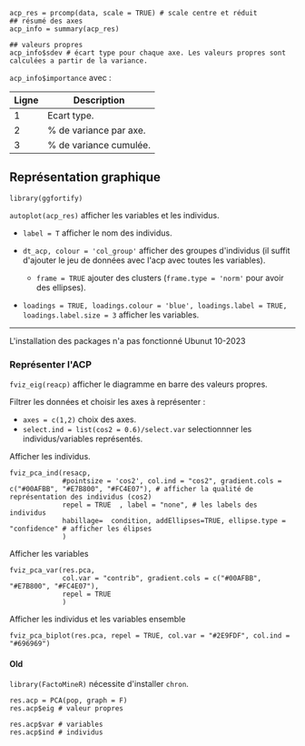 ```
acp_res = prcomp(data, scale = TRUE) # scale centre et réduit
## résumé des axes
acp_info = summary(acp_res)

## valeurs propres
acp_info$sdev # écart type pour chaque axe. Les valeurs propres sont calculées a partir de la variance.
```

`acp_info$importance` avec :

Ligne    | Description
---------|----
1        | Ecart type.
2        | % de variance par axe.
3        | % de variance cumulée.

## Représentation graphique

`library(ggfortify)`

`autoplot(acp_res)` afficher les variables et les individus.

* `label = T` afficher le nom des individus.
* `dt_acp, colour = 'col_group'` afficher des groupes d'individus (il suffit d'ajouter le jeu de données avec l'acp avec toutes les variables).

    * `frame = TRUE` ajouter des clusters (`frame.type = 'norm'` pour avoir des ellipses).
    
* `loadings = TRUE, loadings.colour = 'blue', loadings.label = TRUE, loadings.label.size = 3` afficher les variables.

----------------------------

L'installation des packages n'a pas fonctionné Ubunut 10-2023

### Représenter l'ACP

`fviz_eig(reacp)` afficher le diagramme en barre des valeurs propres.

Filtrer les données et choisir les axes à représenter :

* `axes = c(1,2)` choix des axes.
* `select.ind = list(cos2 = 0.6)/select.var` selectionnner les individus/variables représentés.

Afficher les individus.
```
fviz_pca_ind(resacp,
             #pointsize = 'cos2', col.ind = "cos2", gradient.cols = c("#00AFBB", "#E7B800", "#FC4E07"), # afficher la qualité de représentation des individus (cos2)
             repel = TRUE  , label = "none", # les labels des individus
             habillage=  condition, addEllipses=TRUE, ellipse.type = "confidence" # afficher les élipses
             )
```
Afficher les variables
```
fviz_pca_var(res.pca,
             col.var = "contrib", gradient.cols = c("#00AFBB", "#E7B800", "#FC4E07"),
             repel = TRUE
             )
```
Afficher les individus et les variables ensemble
```
fviz_pca_biplot(res.pca, repel = TRUE, col.var = "#2E9FDF", col.ind = "#696969")
```

#### Old

`library(FactoMineR)` nécessite d'installer `chron`.

```
res.acp = PCA(pop, graph = F)
res.acp$eig # valeur propres

res.acp$var # variables
res.acp$ind # individus
```

